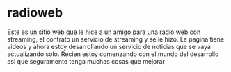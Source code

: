 # radioweb
Este es un sitio web que le hice a un amigo para una radio web con streaming, el contrato un servicio de streaming y se le hizo. La pagina tiene videos y ahora estoy desarrollando un servicio de noticias que se vaya actualizando solo. Recien estoy comenzando con el mundo del desarrollo asi que seguramente tenga muchas cosas que mejorar
